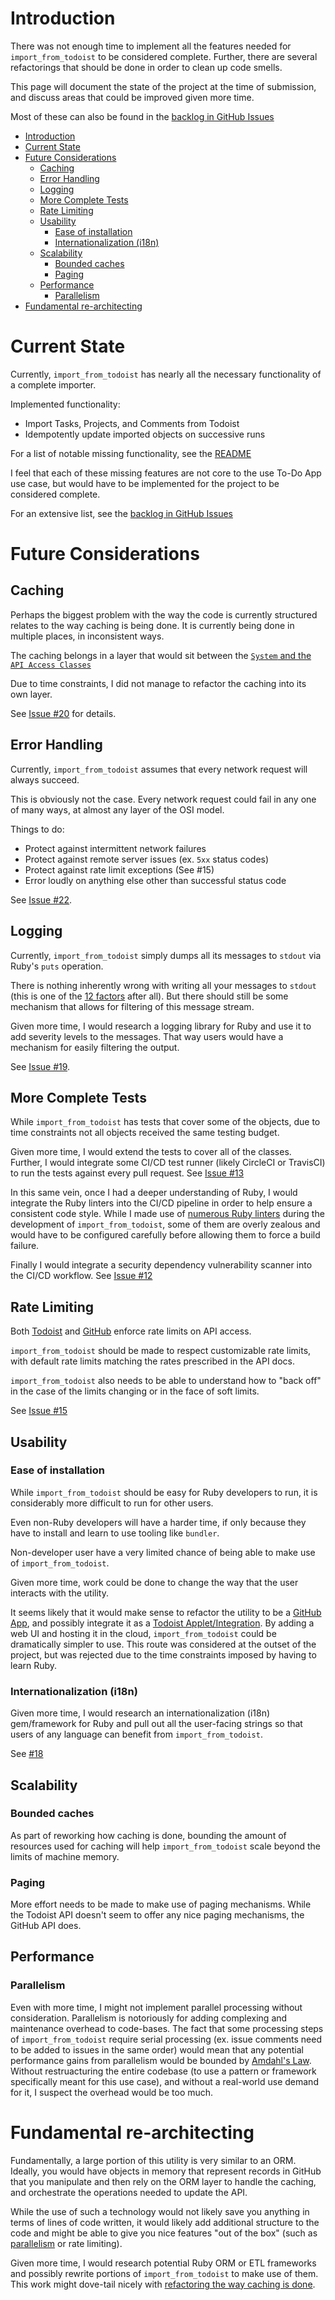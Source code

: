 # Introduction

There was not enough time to implement all the features needed for `import_from_todoist` to be considered complete.
Further, there are several refactorings that should be done in order to clean up code smells. 

This page will document the state of the project at the time of submission, and discuss areas that could be improved given more time.

Most of these can also be found in the [backlog in GitHub Issues](https://github.com/movermeyer/ImportFromTodoist/issues)

<!-- Generated with "Markdown T​O​C" extension for Visual Studio Code -->
<!-- TOC -->

- [Introduction](#introduction)
- [Current State](#current-state)
- [Future Considerations](#future-considerations)
    - [Caching](#caching)
    - [Error Handling](#error-handling)
    - [Logging](#logging)
    - [More Complete Tests](#more-complete-tests)
    - [Rate Limiting](#rate-limiting)
    - [Usability](#usability)
        - [Ease of installation](#ease-of-installation)
        - [Internationalization (i18n)](#internationalization-i18n)
    - [Scalability](#scalability)
        - [Bounded caches](#bounded-caches)
        - [Paging](#paging)
    - [Performance](#performance)
        - [Parallelism](#parallelism)
- [Fundamental re-architecting](#fundamental-re-architecting)

<!-- /TOC -->

# Current State

Currently, `import_from_todoist` has nearly all the necessary functionality of a complete importer.

Implemented functionality:

* Import Tasks, Projects, and Comments from Todoist
* Idempotently update imported objects on successive runs

For a list of notable missing functionality, see the [README](README.md#missing-functionality)

I feel that each of these missing features are not core to the use To-Do App use case, but would have to be implemented for the project to be considered complete.

For an extensive list, see the [backlog in GitHub Issues](https://github.com/movermeyer/ImportFromTodoist/issues)

# Future Considerations

## Caching

Perhaps the biggest problem with the way the code is currently structured relates to the way caching is being done. It is currently being done in multiple places, in inconsistent ways.

The caching belongs in a layer that would sit between the [`System` and the `API Access Classes`](code_walkthrough.md#a-quick-note-about-caching)

Due to time constraints, I did not manage to refactor the caching into its own layer.

See [Issue #20](https://github.com/movermeyer/ImportFromTodoist/issues/20) for details.

## Error Handling

Currently, `import_from_todoist` assumes that every network request will always succeed.

This is obviously not the case. Every network request could fail in any one of many ways, at almost any layer of the OSI model.

Things to do:
- Protect against intermittent network failures
- Protect against remote server issues (ex. `5xx` status codes)
- Protect against rate limit exceptions (See #15)
- Error loudly on anything else other than successful status code

See [Issue #22](https://github.com/movermeyer/ImportFromTodoist/issues/22).

## Logging

Currently, `import_from_todoist` simply dumps all its messages to `stdout` via Ruby's `puts` operation.

There is nothing inherently wrong with writing all your messages to `stdout` (this is one of the [12 factors](https://12factor.net/) after all). But there should still be some mechanism that allows for filtering of this message stream.

Given more time, I would research a logging library for Ruby and use it to add severity levels to the messages. That way users would have a mechanism for easily filtering the output. 

See [Issue #19](https://github.com/movermeyer/ImportFromTodoist/issues/19).

## More Complete Tests

While `import_from_todoist` has tests that cover some of the objects, due to time constraints not all objects received the same testing budget.

Given more time, I would extend the tests to cover all of the classes. Further, I would integrate some CI/CD test runner (likely CircleCI or TravisCI) to run the tests against every pull request. See [Issue #13](https://github.com/movermeyer/ImportFromTodoist/issues/13)

In this same vein, once I had a deeper understanding of Ruby, I would integrate the Ruby linters into the CI/CD pipeline in order to help ensure a consistent code style. While I made use of [numerous Ruby linters](https://github.com/rubyide/vscode-ruby#linters) during the development of `import_from_todoist`, some of them are overly zealous and would have to be configured carefully before allowing them to force a build failure.

Finally I would integrate a security dependency vulnerability scanner into the CI/CD workflow. See [Issue #12](https://github.com/movermeyer/ImportFromTodoist/issues/12)

## Rate Limiting

Both [Todoist](https://developer.todoist.com/sync/v7/#limits24) and [GitHub](https://developer.github.com/v3/rate_limit/) enforce rate limits on API access.

`import_from_todoist` should be made to respect customizable rate limits, with default rate limits matching the rates prescribed in the API docs. 

`import_from_todoist` also needs to be able to understand how to "back off" in the case of the limits changing or in the face of soft limits.

See [Issue #15](https://github.com/movermeyer/ImportFromTodoist/issues/15)

## Usability

### Ease of installation

While `import_from_todoist` should be easy for Ruby developers to run, it is considerably more difficult to run for other users.

Even non-Ruby developers will have a harder time, if only because they have to install and learn to use tooling like `bundler`.

Non-developer user have a very limited chance of being able to make use of `import_from_todoist`.

Given more time, work could be done to change the way that the user interacts with the utility.

It seems likely that it would make sense to refactor the utility to be a [GitHub App](https://developer.github.com/v3/apps/), and possibly integrate it as a [Todoist Applet/Integration](https://support.todoist.com/hc/en-us/sections/115001108265-Integrations). By adding a web UI and hosting it in the cloud, `import_from_todoist` could be dramatically simpler to use.
This route was considered at the outset of the project, but was rejected due to the time constraints imposed by having to learn Ruby.

### Internationalization (i18n)

Given more time, I would research an internationalization (i18n) gem/framework for Ruby and pull out all the user-facing strings so that users of any language can benefit from `import_from_todoist`. 

See [#18](https://github.com/movermeyer/ImportFromTodoist/issues/18)

## Scalability

### Bounded caches

As part of reworking how caching is done, bounding the amount of resources used for caching will help `import_from_todoist` scale beyond the limits of machine memory.

### Paging

More effort needs to be made to make use of paging mechanisms. While the Todoist API doesn't seem to offer any nice paging mechanisms, the GitHub API does.

## Performance

### Parallelism

Even with more time, I might not implement parallel processing without consideration. Parallelism is notoriously for adding complexing and maintenance overhead to code-bases. The fact that some processing steps of `import_from_todoist` require serial processing (ex. issue comments need to be added to issues in the same order) would mean that any potential performance gains from parallelism would be bounded by [Amdahl's Law](https://en.wikipedia.org/wiki/Amdahl%27s_law). Without restruacturing the entire codebase (to use a pattern or framework specifically meant for this use case), and without a real-world use demand for it, I suspect the overhead would be too much.

# Fundamental re-architecting

Fundamentally, a large portion of this utility is very similar to an ORM. Ideally, you would have objects in memory that represent records in GitHub that you manipulate and then rely on the ORM layer to handle the caching, and orchestrate the operations needed to update the API.

While the use of such a technology would not likely save you anything in terms of lines of code written, it would likely add additional structure to the code and might be able to give you nice features "out of the box" (such as [parallelism](#parallelism) or rate limiting).

Given more time, I would research potential Ruby ORM or ETL frameworks and possibly rewrite portions of `import_from_todoist` to make use of them. This work might dove-tail nicely with [refactoring the way caching is done](#caching).